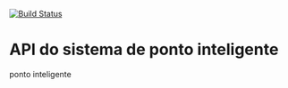 [![Build Status](https://travis-ci.org/cleberssanches1/ponto-inteligente-api.svg?branch=master)](https://travis-ci.org/cleberssanches1/ponto-inteligente-api)
# API do sistema de ponto inteligente
ponto inteligente
